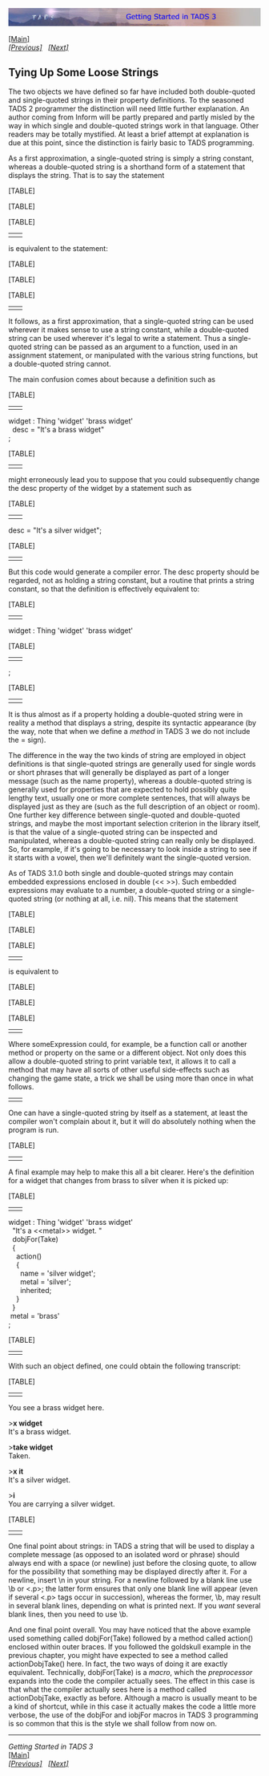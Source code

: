 [![](topbar.jpg)](index.html)

[\[Main\]](index.html)  
*[\[Previous\]](addinganobjecttotheroom.htm)
  [\[Next\]](basictravel.htm)*

## Tying Up Some Loose Strings

The two objects we have defined so far have included both double-quoted
and single-quoted strings in their property definitions. To the seasoned
TADS 2 programmer the distinction will need little further explanation.
An author coming from Inform will be partly prepared and partly misled
by the way in which single and double-quoted strings work in that
language. Other readers may be totally mystified. At least a brief
attempt at explanation is due at this point, since the distinction is
fairly basic to TADS programming.

As a first approximation, a single-quoted string is simply a string
constant, whereas a double-quoted string is a shorthand form of a
statement that displays the string. That is to say the statement

[TABLE]

[TABLE]

[TABLE]

|     |     |
|-----|-----|
|     |     |

is equivalent to the statement:  

[TABLE]

[TABLE]

[TABLE]

|     |     |
|-----|-----|
|     |     |

It follows, as a first approximation, that a single-quoted string can be
used wherever it makes sense to use a string constant, while a
double-quoted string can be used wherever it's legal to write a
statement. Thus a single-quoted string can be passed as an argument to a
function, used in an assignment statement, or manipulated with the
various string functions, but a double-quoted string cannot.  
  
The main confusion comes about because a definition such as  

[TABLE]

|     |     |
|-----|-----|
|     |     |

widget : Thing 'widget' 'brass widget'  
  desc = "It's a brass widget"  
;  

[TABLE]

|     |     |
|-----|-----|
|     |     |

might erroneously lead you to suppose that you could subsequently change
the desc property of the widget by a statement such as  

[TABLE]

|     |     |
|-----|-----|
|     |     |

desc = "It's a silver widget";  

[TABLE]

|     |     |
|-----|-----|
|     |     |

But this code would generate a compiler error. The desc property should
be regarded, not as holding a string constant, but a routine that prints
a string constant, so that the definition is effectively equivalent
to:  

[TABLE]

|     |     |
|-----|-----|
|     |     |

widget : Thing 'widget' 'brass widget'  

[TABLE]

|     |     |
|-----|-----|
|     |     |

;  

[TABLE]

|     |     |
|-----|-----|
|     |     |

It is thus almost as if a property holding a double-quoted string were
in reality a method that displays a string, despite its syntactic
appearance (by the way, note that when we define a *method* in TADS 3 we
do not include the = sign).  
  
The difference in the way the two kinds of string are employed in object
definitions is that single-quoted strings are generally used for single
words or short phrases that will generally be displayed as part of a
longer message (such as the name property), whereas a double-quoted
string is generally used for properties that are expected to hold
possibly quite lengthy text, usually one or more complete sentences,
that will always be displayed just as they are (such as the full
description of an object or room). One further key difference between
single-quoted and double-quoted strings, and maybe the most important
selection criterion in the library itself, is that the value of a
single-quoted string can be inspected and manipulated, whereas a
double-quoted string can really only be displayed. So, for example, if
it's going to be necessary to look inside a string to see if it starts
with a vowel, then we'll definitely want the single-quoted version.  
  
As of TADS 3.1.0 both single and double-quoted strings may contain
embedded expressions enclosed in double (\<\< \>\>). Such embedded
expressions may evaluate to a number, a double-quoted string or a
single-quoted string (or nothing at all, i.e. nil). This means that the
statement  

[TABLE]

[TABLE]

[TABLE]

|     |     |
|-----|-----|
|     |     |

is equivalent to  

[TABLE]

[TABLE]

[TABLE]

|     |     |
|-----|-----|
|     |     |

Where someExpression could, for example, be a function call or another
method or property on the same or a different object. Not only does this
allow a double-quoted string to print variable text, it allows it to
call a method that may have all sorts of other useful side-effects such
as changing the game state, a trick we shall be using more than once in
what follows.  

|     |     |
|-----|-----|
|     |     |

One can have a single-quoted string by itself as a statement, at least
the compiler won't complain about it, but it will do absolutely nothing
when the program is run.  

[TABLE]

|     |     |
|-----|-----|
|     |     |

A final example may help to make this all a bit clearer. Here's the
definition for a widget that changes from brass to silver when it is
picked up:  

[TABLE]

|     |     |
|-----|-----|
|     |     |

widget : Thing 'widget' 'brass widget'  
  "It's a \<\<metal\>\> widget. "  
  dobjFor(Take)  
  {  
    action()  
    {  
      name = 'silver widget';  
      metal = 'silver';  
      inherited;  
    }  
  }  
 metal = 'brass'  
;  

[TABLE]

|     |     |
|-----|-----|
|     |     |

With such an object defined, one could obtain the following
transcript:  

[TABLE]

|     |     |
|-----|-----|
|     |     |

You see a brass widget here.  
  
\>**x widget**  
It's a brass widget.  
  
\>**take widget**  
Taken.  
  
\>**x it**  
It's a silver widget.  
  
\>**i**  
You are carrying a silver widget.  

[TABLE]

|     |     |
|-----|-----|
|     |     |

One final point about strings: in TADS a string that will be used to
display a complete message (as opposed to an isolated word or phrase)
should always end with a space (or newline) just before the closing
quote, to allow for the possibility that something may be displayed
directly after it. For a newline, insert \n in your string. For a
newline followed by a blank line use \b or \<.p\>; the latter form
ensures that only one blank line will appear (even if several \<.p\>
tags occur in succession), whereas the former, \b, may result in several
blank lines, depending on what is printed next. If you *want* several
blank lines, then you need to use \b.  
  
And one final point overall. You may have noticed that the above example
used something called dobjFor(Take) followed by a method called action()
enclosed within outer braces. If you followed the goldskull example in
the previous chapter, you might have expected to see a method called
actionDobjTake() here. In fact, the two ways of doing it are exactly
equivalent. Technically, dobjFor(Take) is a *macro*, which the
*preprocessor* expands into the code the compiler actually sees. The
effect in this case is that what the compiler actually sees here is a
method called actionDobjTake, exactly as before. Although a macro is
usually meant to be a kind of shortcut, while in this case it actually
makes the code a little more verbose, the use of the dobjFor and iobjFor
macros in TADS 3 programming is so common that this is the style we
shall follow from now on.  
  

------------------------------------------------------------------------

*Getting Started in TADS 3*  
[\[Main\]](index.html)  
*[\[Previous\]](addinganobjecttotheroom.htm)
  [\[Next\]](basictravel.htm)*
